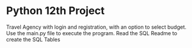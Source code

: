 # Python 12th Project
 Travel Agency with login and registration, with an option to select budget.
 Use the main.py file to execute the program. 
Read the SQL Readme to create the SQL Tables
